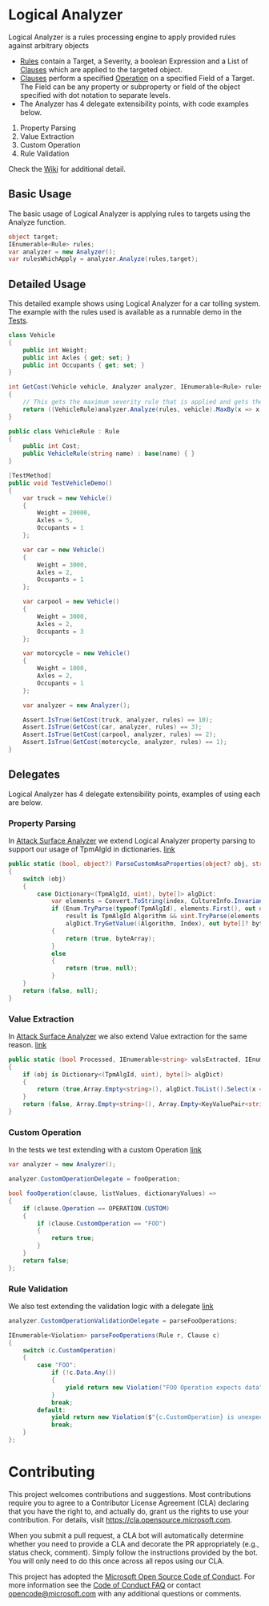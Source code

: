 # Logical Analyzer

Logical Analyzer is a rules processing engine to apply provided rules against arbitrary objects

* [Rules](https://github.com/microsoft/LogicalAnalyzer/blob/main/LogicalAnalyzer/Rule.cs) contain a Target, a Severity, a boolean Expression and a List of [Clauses](https://github.com/microsoft/LogicalAnalyzer/blob/main/LogicalAnalyzer/Clause.cs) which are applied to the targeted object.
* [Clauses](https://github.com/microsoft/LogicalAnalyzer/blob/main/LogicalAnalyzer/Clause.cs) perform a specified [Operation](https://github.com/microsoft/LogicalAnalyzer/blob/main/LogicalAnalyzer/Operation.cs) on a specified Field of a Target.  The Field can be any property or subproperty or field of the object specified with dot notation to separate levels. 
* The Analyzer has 4 delegate extensibility points, with code examples below.
1. Property Parsing
2. Value Extraction
3. Custom Operation
4. Rule Validation

Check the [Wiki](https://github.com/microsoft/LogicalAnalyzer/wiki) for additional detail.

## Basic Usage

The basic usage of Logical Analyzer is applying rules to targets using the Analyze function.

```csharp
object target;
IEnumerable<Rule> rules;
var analyzer = new Analyzer();
var rulesWhichApply = analyzer.Analyze(rules,target);
```

## Detailed Usage

This detailed example shows using Logical Analyzer for a car tolling system.  The example with the rules used is available as a runnable demo in the [Tests](https://github.com/microsoft/LogicalAnalyzer/blob/main/LogicalAnalyzer.Tests/VehicleDemo.cs).

```csharp
class Vehicle
{
    public int Weight;
    public int Axles { get; set; }
    public int Occupants { get; set; }
}

int GetCost(Vehicle vehicle, Analyzer analyzer, IEnumerable<Rule> rules)
{
    // This gets the maximum severity rule that is applied and gets the cost of that rule, if no rules 0 cost
    return ((VehicleRule)analyzer.Analyze(rules, vehicle).MaxBy(x => x.Severity).First()).Cost;
}

public class VehicleRule : Rule
{
    public int Cost;
    public VehicleRule(string name) : base(name) { }
}

[TestMethod]
public void TestVehicleDemo()
{
    var truck = new Vehicle()
    {
        Weight = 20000,
        Axles = 5,
        Occupants = 1
    };

    var car = new Vehicle()
    {
        Weight = 3000,
        Axles = 2,
        Occupants = 1
    };

    var carpool = new Vehicle()
    {
        Weight = 3000,
        Axles = 2,
        Occupants = 3
    };

    var motorcycle = new Vehicle()
    {
        Weight = 1000,
        Axles = 2,
        Occupants = 1
    };

    var analyzer = new Analyzer();

    Assert.IsTrue(GetCost(truck, analyzer, rules) == 10);
    Assert.IsTrue(GetCost(car, analyzer, rules) == 3);
    Assert.IsTrue(GetCost(carpool, analyzer, rules) == 2);
    Assert.IsTrue(GetCost(motorcycle, analyzer, rules) == 1);
}
```

## Delegates

Logical Analyzer has 4 delegate extensibility points, examples of using each are below.

### Property Parsing
In [Attack Surface Analyzer](https://github.com/microsoft/AttackSurfaceAnalyzer/) we extend Logical Analyzer property parsing to support our usage of TpmAlgId in dictionaries. [link](https://github.com/microsoft/AttackSurfaceAnalyzer/blob/ed94a33f6b3c9884bda995e1e03c5ac533e3f559/Lib/Utils/AsaAnalyzer.cs#L23)
```csharp
public static (bool, object?) ParseCustomAsaProperties(object? obj, string index)
{
    switch (obj)
    {
        case Dictionary<(TpmAlgId, uint), byte[]> algDict:
            var elements = Convert.ToString(index, CultureInfo.InvariantCulture)?.Trim('(').Trim(')').Split(new[] { ',' }, StringSplitOptions.RemoveEmptyEntries);
            if (Enum.TryParse(typeof(TpmAlgId), elements.First(), out object? result) &&
                result is TpmAlgId Algorithm && uint.TryParse(elements.Last(), out uint Index) &&
                algDict.TryGetValue((Algorithm, Index), out byte[]? byteArray))
            {
                return (true, byteArray);
            }
            else
            {
                return (true, null);
            }
    }
    return (false, null);
}
```

### Value Extraction
In [Attack Surface Analyzer](https://github.com/microsoft/AttackSurfaceAnalyzer/) we also extend Value extraction for the same reason. [link](https://github.com/microsoft/AttackSurfaceAnalyzer/blob/ed94a33f6b3c9884bda995e1e03c5ac533e3f559/Lib/Utils/AsaAnalyzer.cs#L43)
```csharp
public static (bool Processed, IEnumerable<string> valsExtracted, IEnumerable<KeyValuePair<string, string>> dictExtracted) ParseCustomAsaObjectValues(object? obj)
{
    if (obj is Dictionary<(TpmAlgId, uint), byte[]> algDict)
    {
        return (true,Array.Empty<string>(), algDict.ToList().Select(x => new KeyValuePair<string, string>(x.Key.ToString(), Convert.ToBase64String(x.Value))).ToList());
    }
    return (false, Array.Empty<string>(), Array.Empty<KeyValuePair<string,string>>());
}
```

### Custom Operation
In the tests we test extending with a custom Operation [link](https://github.com/microsoft/LogicalAnalyzer/blob/df5407784ff2c39bc79bb0d1dc03b760c97598a1/LogicalAnalyzer.Tests/ExpressionsTests.cs#L581)
```csharp
var analyzer = new Analyzer();

analyzer.CustomOperationDelegate = fooOperation;

bool fooOperation(clause, listValues, dictionaryValues) =>
{
    if (clause.Operation == OPERATION.CUSTOM)
    {
        if (clause.CustomOperation == "FOO")
        {
            return true;
        }
    }
    return false;
};
```

### Rule Validation
We also test extending the validation logic with a delegate [link](https://github.com/microsoft/LogicalAnalyzer/blob/df5407784ff2c39bc79bb0d1dc03b760c97598a1/LogicalAnalyzer.Tests/ExpressionsTests.cs#L903)
```csharp
analyzer.CustomOperationValidationDelegate = parseFooOperations;

IEnumerable<Violation> parseFooOperations(Rule r, Clause c)
{
    switch (c.CustomOperation)
    {
        case "FOO":
            if (!c.Data.Any())
            {
                yield return new Violation("FOO Operation expects data", r, c);
            }
            break;
        default:
            yield return new Violation($"{c.CustomOperation} is unexpected", r, c);
            break;
    }
};
```

# Contributing

This project welcomes contributions and suggestions.  Most contributions require you to agree to a
Contributor License Agreement (CLA) declaring that you have the right to, and actually do, grant us
the rights to use your contribution. For details, visit https://cla.opensource.microsoft.com.

When you submit a pull request, a CLA bot will automatically determine whether you need to provide
a CLA and decorate the PR appropriately (e.g., status check, comment). Simply follow the instructions
provided by the bot. You will only need to do this once across all repos using our CLA.

This project has adopted the [Microsoft Open Source Code of Conduct](https://opensource.microsoft.com/codeofconduct/).
For more information see the [Code of Conduct FAQ](https://opensource.microsoft.com/codeofconduct/faq/) or
contact [opencode@microsoft.com](mailto:opencode@microsoft.com) with any additional questions or comments.
